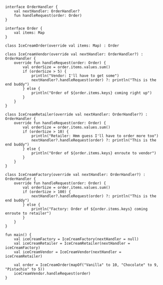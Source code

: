 <pre>
<code>
<span class="keyword">interface</span> OrderHandler {
    <span class="keyword">val</span> nextHandler: <span class="types">OrderHandler?</span>
    <span class="keyword">fun</span> handleRequest(order: <span class="types">Order</span>)
}

<span class="keyword">interface</span> Order {
    <span class="keyword">val</span> items: <span class="types">Map<String, Int></span>
}

<span class="keyword">class</span> IceCreamOrder(<span class="keyword">override val</span> items: <span class="types">Map<String, Int></span>) : Order

<span class="keyword">class</span> IceCreamVendor(<span class="keyword">override val</span> nextHandler: OrderHandler?) : OrderHandler {
    <span class="keyword">override fun</span> handleRequest(order: <span class="types">Order</span>) {
        <span class="keyword">val</span> orderSize = order.items.values.<span class="stdlib">sum()</span>
        <span class="keyword">if</span> (orderSize > <span class="literals">5</span>) {
            <span class="stdlib">println</span>(<span class="string">"Vendor: I'll have to get some"</span>)
            nextHandler?.handleRequest(order) ?: <span class="stdlib">println</span>(<span class="string">"This is the end buddy"</span>)
        } <span class="keyword">else</span> {
            <span class="stdlib">println</span>(<span class="string">"Order of <span class="string-template">${order.items.keys}</span> coming right up"</span>)
        }
    }
}

<span class="keyword">class</span> IceCreamRetailer(<span class="keyword">override val</span> nextHandler: OrderHandler?) : OrderHandler {
    <span class="keyword">override fun</span> handleRequest(order: <span class="types">Order</span>) {
        <span class="keyword">val</span> orderSize = order.items.values.<span class="stdlib">sum()</span>
        <span class="keyword">if</span> (orderSize > <span class="literals">10</span>) {
            <span class="stdlib">println</span>(<span class="string">"Retailer: Hmm guess I'll have to order more too"</span>)
            nextHandler?.handleRequest(order) ?: <span class="stdlib">println</span>(<span class="string">"This is the end buddy"</span>)
        } <span class="keyword">else</span> {
            <span class="stdlib">println</span>(<span class="string">"Order of <span class="string-template">${order.items.keys}</span> enroute to vendor"</span>)
        }
    }
}

<span class="keyword">class</span> IceCreamFactory(<span class="keyword">override val</span> nextHandler: <span class="types">OrderHandler?</span>) : OrderHandler {
    <span class="keyword">override fun</span> handleRequest(order: <span class="types">Order</span>) {
        <span class="keyword">val</span> orderSize = order.items.values.<span class="stdlib">sum()</span>
        <span class="keyword">if</span> (orderSize > <span class="literals">100</span>) {
            nextHandler?.handleRequest(order) ?: <span class="stdlib">println</span>(<span class="string">"This is the end buddy"</span>)
        } <span class="keyword">else</span> {
            <span class="stdlib">println</span>(<span class="string">"Factory: Order of <span class="string-template">${order.items.keys}</span> coming enroute to retailer"</span>)
        }
    }
}

<span class="keyword">fun</span> main() {
    <span class="keyword">val</span> iceCreamFactory = IceCreamFactory(<span class="arguments">nextHandler</span> = <span class="keyword">null</span>)
    <span class="keyword">val</span> iceCreamRetailer = IceCreamRetailer(<span class="arguments">nextHandler</span> = iceCreamFactory)
    <span class="keyword">val</span> iceCreamVendor = IceCreamVendor(<span class="arguments">nextHandler</span> = iceCreamRetailer)

    <span class="keyword">val</span> order = IceCreamOrder(mapOf(<span class="string">"Vanilla"</span> <span class="stdlib">to</span> <span class="literal">10</span>, <span class="string">"Chocolate"</span> <span class="stdlib">to</span> <span class="literals">9</span>, <span class="string">"Pistachio"</span> <span class="stdlib">to</span> <span class="literals">5</span>))
    iceCreamVendor.handleRequest(order)
}
</code>
</pre>